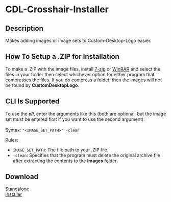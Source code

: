 # CDL-Crosshair-Installer
## Description
Makes adding images or image sets to Custom-Desktop-Logo easier.

## How To Setup a .ZIP for Installation
To make a .ZIP with the image files, install [7-zip](https://www.7-zip.org/) or [WinRAR](https://www.win-rar.com/) and select the files in your folder then select whichever option for either program that compresses the files.
If you do compress a folder, then the images will not be found by **CustomDesktopLogo**.

## CLI Is Supported
To use the ***cli***, enter the arguments like this (both are optional, but the image set must be entered first if you want to use the second argument):<br/><br/>
Syntax: `"<IMAGE_SET_PATH>" -clean`

Rules:
  * `IMAGE_SET_PATH`: The file path to your .ZIP file.
  * `-clean`: Specifies that the program must delete the original archive file after extracting the contents to the **Images** folder.

## Download
[Standalone](https://github.com/Lexz-08/CDL-Crosshair-Installer/releases/latest/download/CDL-Crosshair-Installer.zip)<br/>
[Installer](https://github.com/Lexz-08/CDL-Crosshair-Installer/releases/latest/download/Installer.zip)
